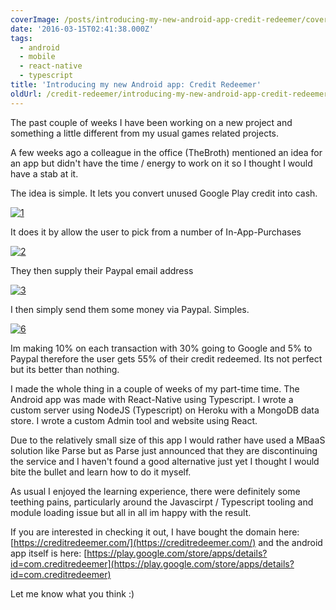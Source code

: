 ```yaml
---
coverImage: /posts/introducing-my-new-android-app-credit-redeemer/cover.jpg
date: '2016-03-15T02:41:38.000Z'
tags:
  - android
  - mobile
  - react-native
  - typescript
title: 'Introducing my new Android app: Credit Redeemer'
oldUrl: /credit-redeemer/introducing-my-new-android-app-credit-redeemer
---
```


The past couple of weeks I have been working on a new project and something a little different from my usual games related projects.

<!-- more -->

A few weeks ago a colleague in the office (TheBroth) mentioned an idea for an app but didn't have the time / energy to work on it so I thought I would have a stab at it.

The idea is simple. It lets you convert unused Google Play credit into cash.

[![1](https://www.mikecann.co.uk/wp-content/uploads/2016/03/1.png)](https://www.mikecann.co.uk/wp-content/uploads/2016/03/1.png)

It does it by allow the user to pick from a number of In-App-Purchases

[![2](https://www.mikecann.co.uk/wp-content/uploads/2016/03/2.png)](https://www.mikecann.co.uk/wp-content/uploads/2016/03/2.png)

They then supply their Paypal email address

[![3](https://www.mikecann.co.uk/wp-content/uploads/2016/03/3.png)](https://www.mikecann.co.uk/wp-content/uploads/2016/03/3.png)

I then simply send them some money via Paypal. Simples.

[![6](https://www.mikecann.co.uk/wp-content/uploads/2016/03/6.png)](https://www.mikecann.co.uk/wp-content/uploads/2016/03/6.png)

Im making 10% on each transaction with 30% going to Google and 5% to Paypal therefore the user gets 55% of their credit redeemed. Its not perfect but its better than nothing.

I made the whole thing in a couple of weeks of my part-time time. The Android app was made with React-Native using Typescript. I wrote a custom server using NodeJS (Typescript) on Heroku with a MongoDB data store. I wrote a custom Admin tool and website using React.

Due to the relatively small size of this app I would rather have used a MBaaS solution like Parse but as Parse just announced that they are discontinuing the service and I haven't found a good alternative just yet I thought I would bite the bullet and learn how to do it myself.

As usual I enjoyed the learning experience, there were definitely some teething pains, particularly around the Javascirpt / Typescript tooling and module loading issue but all in all im happy with the result.

If you are interested in checking it out, I have bought the domain here: [https://creditredeemer.com/](https://creditredeemer.com/) and the android app itself is here: [https://play.google.com/store/apps/details?id=com.creditredeemer](https://play.google.com/store/apps/details?id=com.creditredeemer)

Let me know what you think :)
